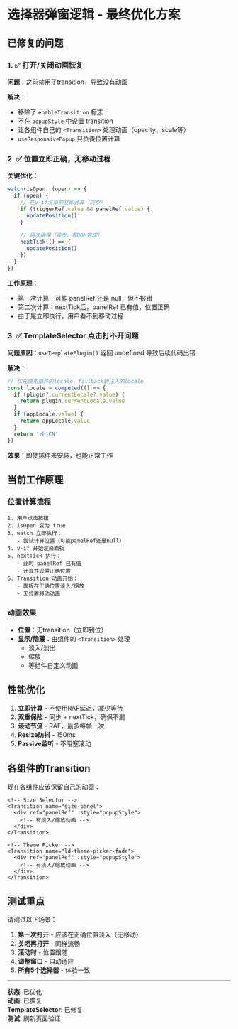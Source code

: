 # 选择器弹窗逻辑 - 最终优化方案

## 已修复的问题

### 1. ✅ 打开/关闭动画恢复

**问题**：之前禁用了transition，导致没有动画

**解决**：
- 移除了 `enableTransition` 标志
- 不在 `popupStyle` 中设置 transition
- 让各组件自己的 `<Transition>` 处理动画（opacity、scale等）
- `useResponsivePopup` 只负责位置计算

### 2. ✅ 位置立即正确，无移动过程

**关键优化**：
```typescript
watch(isOpen, (open) => {
  if (open) {
    // 在v-if渲染前立即计算（同步）
    if (triggerRef.value && panelRef.value) {
      updatePosition()
    }
    
    // 再次确保（异步，等DOM完成）
    nextTick(() => {
      updatePosition()
    })
  }
})
```

**工作原理**：
- 第一次计算：可能 panelRef 还是 null，但不报错
- 第二次计算：nextTick后，panelRef 已有值，位置正确
- 由于是立即执行，用户看不到移动过程

### 3. ✅ TemplateSelector 点击打不开问题

**问题原因**：`useTemplatePlugin()` 返回 undefined 导致后续代码出错

**解决**：
```typescript
// 优先使用插件的locale，fallback到注入的locale
const locale = computed(() => {
  if (plugin?.currentLocale?.value) {
    return plugin.currentLocale.value
  }
  if (appLocale.value) {
    return appLocale.value
  }
  return 'zh-CN'
})
```

**效果**：即使插件未安装，也能正常工作

## 当前工作原理

### 位置计算流程

```
1. 用户点击按钮
2. isOpen 变为 true
3. watch 立即执行：
   - 尝试计算位置（可能panelRef还是null）
4. v-if 开始渲染面板
5. nextTick 执行：
   - 此时 panelRef 已有值
   - 计算并设置正确位置
6. Transition 动画开始：
   - 面板在正确位置淡入/缩放
   - 无位置移动动画
```

### 动画效果

- **位置**：无transition（立即到位）
- **显示/隐藏**：由组件的 `<Transition>` 处理
  - 淡入/淡出
  - 缩放
  - 等组件自定义动画

## 性能优化

1. **立即计算** - 不使用RAF延迟，减少等待
2. **双重保险** - 同步 + nextTick，确保不漏
3. **滚动节流** - RAF，最多每帧一次
4. **Resize防抖** - 150ms
5. **Passive监听** - 不阻塞滚动

## 各组件的Transition

现在各组件应该保留自己的动画：

```vue
<!-- Size Selector -->
<Transition name="size-panel">
  <div ref="panelRef" :style="popupStyle">
    <!-- 有淡入/缩放动画 -->
  </div>
</Transition>

<!-- Theme Picker -->
<Transition name="ld-theme-picker-fade">
  <div ref="panelRef" :style="popupStyle">
    <!-- 有淡入/缩放动画 -->
  </div>
</Transition>
```

## 测试重点

请测试以下场景：

1. **第一次打开** - 应该在正确位置淡入（无移动）
2. **关闭再打开** - 同样流畅
3. **滚动时** - 位置跟随
4. **调整窗口** - 自动适应
5. **所有5个选择器** - 体验一致

---

**状态**: 已优化  
**动画**: 已恢复  
**TemplateSelector**: 已修复  
**测试**: 刷新页面验证


